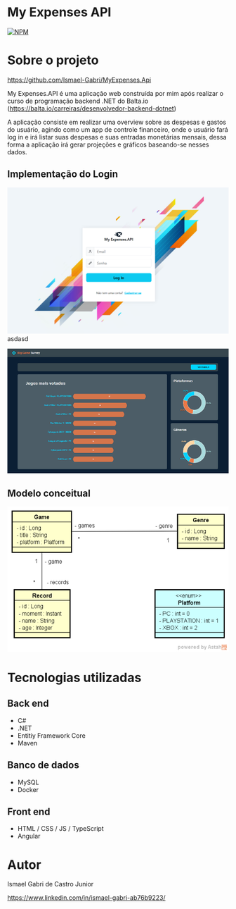 # My Expenses API
[![NPM](https://img.shields.io/npm/l/react)](https://github.com/Ismael-Gabri/MyExpenses.Api/blob/main/LICENCE) 

# Sobre o projeto

https://github.com/Ismael-Gabri/MyExpenses.Api

My Expenses.API é uma aplicação web construída por mim após realizar o curso de programação backend .NET do Balta.io (https://balta.io/carreiras/desenvolvedor-backend-dotnet)

A aplicação consiste em realizar uma overview sobre as despesas e gastos do usuário, agindo como um app de controle financeiro, onde o usuário fará log in e irá listar suas despesas e suas entradas monetárias mensais, dessa forma a aplicação irá gerar projeções e gráficos baseando-se nesses dados.

## Implementação do Login
![Web 1](https://github.com/Ismael-Gabri/assets/blob/main/imagens/Medium%20Login%20Screen.png)
asdasd

![Web 2](https://github.com/acenelio/assets/raw/main/sds1/web2.png)

## Modelo conceitual
![Modelo Conceitual](https://github.com/acenelio/assets/raw/main/sds1/modelo-conceitual.png)

# Tecnologias utilizadas
## Back end
- C#
- .NET
- Entitiy Framework Core
- Maven
## Banco de dados
- MySQL
- Docker
## Front end
- HTML / CSS / JS / TypeScript
- Angular

# Autor

Ismael Gabri de Castro Junior

https://www.linkedin.com/in/ismael-gabri-ab76b9223/
